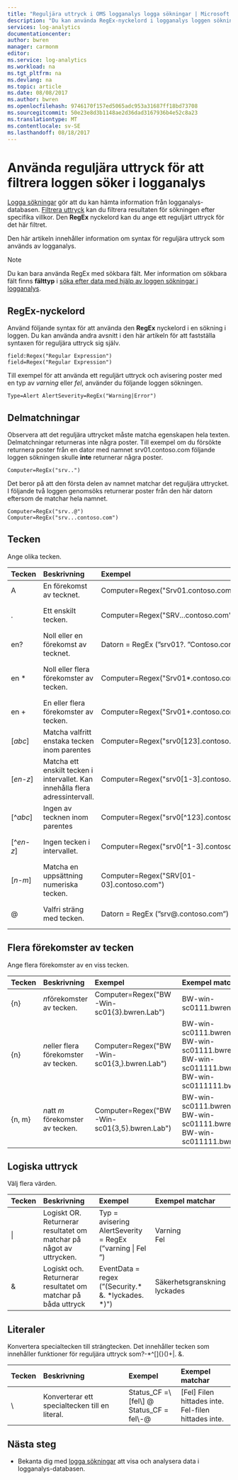 ```yaml
---
title: "Reguljära uttryck i OMS logganalys logga sökningar | Microsoft Docs"
description: "Du kan använda RegEx-nyckelord i logganalys loggen sökningar för filtret resultaten efter ett reguljärt uttryck.  Den här artikeln innehåller syntaxen för dessa uttryck med flera exempel."
services: log-analytics
documentationcenter: 
author: bwren
manager: carmonm
editor: 
ms.service: log-analytics
ms.workload: na
ms.tgt_pltfrm: na
ms.devlang: na
ms.topic: article
ms.date: 08/08/2017
ms.author: bwren
ms.openlocfilehash: 9746170f157ed5065adc953a31687ff18bd73708
ms.sourcegitcommit: 50e23e8d3b1148ae2d36dad3167936b4e52c8a23
ms.translationtype: MT
ms.contentlocale: sv-SE
ms.lasthandoff: 08/18/2017
---
```

# <a name="using-regular-expressions-to-filter-log-searches-in-log-analytics"></a>Använda reguljära uttryck för att filtrera loggen söker i logganalys

[Logga sökningar](log-analytics-log-searches.md) gör att du kan hämta information från logganalys-databasen.  [Filtrera uttryck](log-analytics-search-reference.md#filter-expressions) kan du filtrera resultaten för sökningen efter specifika villkor.  Den **RegEx** nyckelord kan du ange ett reguljärt uttryck för det här filtret.  

Den här artikeln innehåller information om syntax för reguljära uttryck som används av logganalys.

> [!NOTE]
> Du kan bara använda RegEx med sökbara fält.  Mer information om sökbara fält finns **fälttyp** i [söka efter data med hjälp av loggen sökningar i logganalys](log-analytics-log-searches.md#use-additional-filters).


## <a name="regex-keyword"></a>RegEx-nyckelord

Använd följande syntax för att använda den **RegEx** nyckelord i en sökning i loggen.  Du kan använda andra avsnitt i den här artikeln för att fastställa syntaxen för reguljära uttryck sig själv.

    field:Regex("Regular Expression")
    field=Regex("Regular Expression")

Till exempel för att använda ett reguljärt uttryck och avisering poster med en typ av *varning* eller *fel*, använder du följande loggen sökningen.

    Type=Alert AlertSeverity=RegEx("Warning|Error")

## <a name="partial-matches"></a>Delmatchningar
Observera att det reguljära uttrycket måste matcha egenskapen hela texten.  Delmatchningar returneras inte några poster.  Till exempel om du försökte returnera poster från en dator med namnet srv01.contoso.com följande loggen sökningen skulle **inte** returnerar några poster.

    Computer=RegEx("srv..")

Det beror på att den första delen av namnet matchar det reguljära uttrycket.  I följande två loggen genomsöks returnerar poster från den här datorn eftersom de matchar hela namnet.

    Computer=RegEx("srv..@")
    Computer=RegEx("srv...contoso.com")

## <a name="characters"></a>Tecken
Ange olika tecken.

| Tecken | Beskrivning | Exempel | Exempel matchar |
|:--|:--|:--|:--|
| A | En förekomst av tecknet. | Computer=Regex("Srv01.contoso.com") | Srv01.contoso.com |
| . | Ett enskilt tecken. | Computer=Regex("SRV...contoso.com") | Srv01.contoso.com<br>SRV02.contoso.com<br>srv03.contoso.com |
| en? | Noll eller en förekomst av tecknet. | Datorn = RegEx (”srv01?. ”Contoso.com”) | srv0.contoso.com<br>Srv01.contoso.com |
| en * | Noll eller flera förekomster av tecken. | Computer=Regex("Srv01*.contoso.com") | srv0.contoso.com<br>Srv01.contoso.com<br>srv011.contoso.com<br>srv0111.contoso.com |
| en + | En eller flera förekomster av tecken. | Computer=Regex("Srv01+.contoso.com") | Srv01.contoso.com<br>srv011.contoso.com<br>srv0111.contoso.com |
| [*abc*] | Matcha valfritt enstaka tecken inom parentes | Computer=Regex("srv0[123].contoso.com") | Srv01.contoso.com<br>SRV02.contoso.com<br>srv03.contoso.com |
| [*en*-*z*] | Matcha ett enskilt tecken i intervallet.  Kan innehålla flera adressintervall. | Computer=Regex("srv0[1-3].contoso.com") | Srv01.contoso.com<br>SRV02.contoso.com<br>srv03.contoso.com |
| [^*abc*] | Ingen av tecknen inom parentes | Computer=Regex("srv0[^123].contoso.com") | srv05.contoso.com<br>SRV06.contoso.com<br>srv07.contoso.com |
| [^*en*-*z*] | Ingen tecken i intervallet. | Computer=Regex("srv0[^1-3].contoso.com") | srv05.contoso.com<br>SRV06.contoso.com<br>srv07.contoso.com |
| [*n*-*m*] | Matcha en uppsättning numeriska tecken. | Computer=Regex("SRV[01-03].contoso.com") | Srv01.contoso.com<br>SRV02.contoso.com<br>srv03.contoso.com |
| @ | Valfri sträng med tecken. | Datorn = RegEx (”srv@.contoso.com”) | Srv01.contoso.com<br>SRV02.contoso.com<br>srv03.contoso.com |


## <a name="multiple-occurences-of-character"></a>Flera förekomster av tecken
Ange flera förekomster av en viss tecken.

| Tecken | Beskrivning | Exempel | Exempel matchar |
|:--|:--|:--|:--|
| {n} |  *n*förekomster av tecken. | Computer=Regex("BW-Win-sc01{3}.bwren.Lab") | BW-win-sc0111.bwren.lab |
| {n} |  *n*eller flera förekomster av tecken. | Computer=Regex("BW-Win-sc01{3,}.bwren.Lab") | BW-win-sc0111.bwren.lab<br>BW-win-sc01111.bwren.lab<br>BW-win-sc011111.bwren.lab<br>BW-win-sc0111111.bwren.lab |
| {n, m} |  *n*att *m* förekomster av tecken. | Computer=Regex("BW-Win-sc01{3,5}.bwren.Lab") | BW-win-sc0111.bwren.lab<br>BW-win-sc01111.bwren.lab<br>BW-win-sc011111.bwren.lab |


## <a name="logical-expressions"></a>Logiska uttryck
Välj flera värden.

| Tecken | Beskrivning | Exempel | Exempel matchar |
|:--|:--|:--|:--|
| &#124; | Logiskt OR.  Returnerar resultatet om matchar på något av uttrycken. | Typ = avisering AlertSeverity = RegEx (”varning &#124; Fel ”) | Varning<br>Fel |
| & | Logiskt och.  Returnerar resultatet om matchar på båda uttryck | EventData = regex (”(Security.\* &. \*lyckades. \*)") | Säkerhetsgranskning lyckades |


## <a name="literals"></a>Literaler
Konvertera specialtecken till strängtecken.  Det innehåller tecken som innehåller funktioner för reguljära uttryck som?-\*^\[\]{}\(\)+\|. &.

| Tecken | Beskrivning | Exempel | Exempel matchar |
|:--|:--|:--|:--|
| \\ | Konverterar ett specialtecken till en literal. | Status_CF =\\[fel\\] @<br>Status_CF = fel\\-@ | [Fel] Filen hittades inte.<br>Fel-filen hittades inte. |


## <a name="next-steps"></a>Nästa steg

* Bekanta dig med [logga sökningar](log-analytics-log-searches.md) att visa och analysera data i logganalys-databasen.
